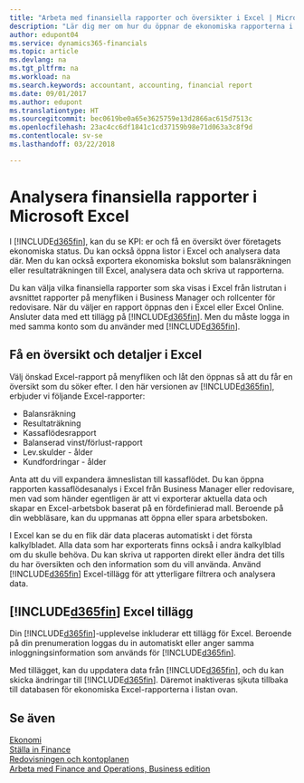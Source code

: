 ```yaml
---
title: "Arbeta med finansiella rapporter och översikter i Excel | Microsoft Docs"
description: "Lär dig mer om hur du öppnar de ekonomiska rapporterna i Microsoft Excel från Finance and Operations, Business edition för bättre analyser."
author: edupont04
ms.service: dynamics365-financials
ms.topic: article
ms.devlang: na
ms.tgt_pltfrm: na
ms.workload: na
ms.search.keywords: accountant, accounting, financial report
ms.date: 09/01/2017
ms.author: edupont
ms.translationtype: HT
ms.sourcegitcommit: bec0619be0a65e3625759e13d2866ac615d7513c
ms.openlocfilehash: 23ac4cc6df1841c1cd37159b98e71d063a3c8f9d
ms.contentlocale: sv-se
ms.lasthandoff: 03/22/2018

---
```

# <a name="analyzing-financial-statements-in-microsoft-excel"></a>Analysera finansiella rapporter i Microsoft Excel
I [!INCLUDE[d365fin](includes/d365fin_md.md)], kan du se KPI: er och få en översikt över företagets ekonomiska status. Du kan också öppna listor i Excel och analysera data där. Men du kan också exportera ekonomiska bokslut som balansräkningen eller resultaträkningen till Excel, analysera data och skriva ut rapporterna.  

Du kan välja vilka finansiella rapporter som ska visas i Excel från listrutan i avsnittet rapporter på menyfliken i Business Manager och rollcenter för redovisare. När du väljer en rapport öppnas den i Excel eller Excel Online. Ansluter data med ett tillägg på [!INCLUDE[d365fin](includes/d365fin_md.md)]. Men du måste logga in med samma konto som du använder med [!INCLUDE[d365fin](includes/d365fin_md.md)].  

## <a name="getting-the-overview-and-the-details-in-excel"></a>Få en översikt och detaljer i Excel
Välj önskad Excel-rapport på menyfliken och låt den öppnas så att du får en översikt som du söker efter. I den här versionen av [!INCLUDE[d365fin](includes/d365fin_md.md)], erbjuder vi följande Excel-rapporter:

- Balansräkning  
- Resultaträkning  
- Kassaflödesrapport  
- Balanserad vinst/förlust-rapport  
- Lev.skulder - ålder  
- Kundfordringar - ålder  

Anta att du vill expandera ämneslistan till kassaflödet. Du kan öppna rapporten kassaflödesanalys i Excel från Business Manager eller redovisare, men vad som händer egentligen är att vi exporterar aktuella data och skapar en Excel-arbetsbok baserat på en fördefinierad mall. Beroende på din webbläsare, kan du uppmanas att öppna eller spara arbetsboken.  

I Excel kan se du en flik där data placeras automatiskt i det första kalkylbladet. Alla data som har exporterats finns också i andra kalkylblad om du skulle behöva. Du kan skriva ut rapporten direkt eller ändra det tills du har översikten och den information som du vill använda. Använd [!INCLUDE[d365fin](includes/d365fin_md.md)] Excel-tillägg för att ytterligare filtrera och analysera data.  

## <a name="the-included365finincludesd365finmdmd-excel-add-in"></a>[!INCLUDE[d365fin](includes/d365fin_md.md)] Excel tillägg
Din [!INCLUDE[d365fin](includes/d365fin_md.md)]-upplevelse inkluderar ett tillägg för Excel. Beroende på din prenumeration loggas du in automatiskt eller anger samma inloggningsinformation som används för [!INCLUDE[d365fin](includes/d365fin_md.md)].  

Med tillägget, kan du uppdatera data från [!INCLUDE[d365fin](includes/d365fin_md.md)], och du kan skicka ändringar till [!INCLUDE[d365fin](includes/d365fin_md.md)]. Däremot inaktiveras sjkuta tillbaka till databasen för ekonomiska Excel-rapporterna i listan ovan.  

## <a name="see-also"></a>Se även
[Ekonomi](finance.md)  
[Ställa in Finance](finance-setup-finance.md)  
[Redovisningen och kontoplanen](finance-general-ledger.md)  
[Arbeta med Finance and Operations, Business edition](ui-work-product.md)  

